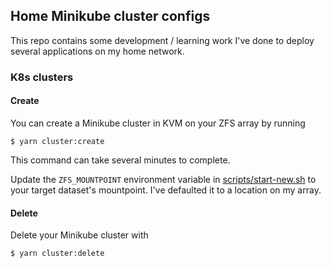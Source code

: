 ## Home Minikube cluster configs

This repo contains some development / learning work I've done to deploy several applications on my home network.

### K8s clusters

#### Create

You can create a Minikube cluster in KVM on your ZFS array by running

```shell
$ yarn cluster:create
```

This command can take several minutes to complete.

Update the `ZFS_MOUNTPOINT` environment variable in [scripts/start-new.sh](scripts/start-new.sh) to your target dataset's mountpoint. I've defaulted it to a location on my array.

#### Delete

Delete your Minikube cluster with

```shell
$ yarn cluster:delete
```
